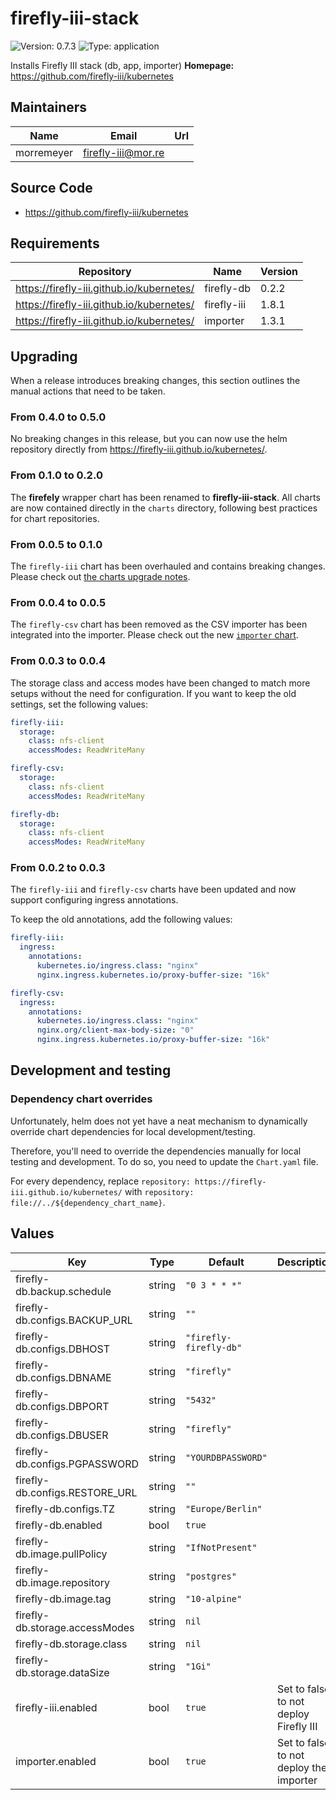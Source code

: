 # firefly-iii-stack

![Version: 0.7.3](https://img.shields.io/badge/Version-0.7.3-informational?style=flat-square) ![Type: application](https://img.shields.io/badge/Type-application-informational?style=flat-square)

Installs Firefly III stack (db, app, importer)
**Homepage:** <https://github.com/firefly-iii/kubernetes>
## Maintainers

| Name | Email | Url |
| ---- | ------ | --- |
| morremeyer | <firefly-iii@mor.re> |  |
## Source Code

* <https://github.com/firefly-iii/kubernetes>
## Requirements

| Repository | Name | Version |
|------------|------|---------|
| https://firefly-iii.github.io/kubernetes/ | firefly-db | 0.2.2 |
| https://firefly-iii.github.io/kubernetes/ | firefly-iii | 1.8.1 |
| https://firefly-iii.github.io/kubernetes/ | importer | 1.3.1 |

## Upgrading

When a release introduces breaking changes, this section outlines the manual actions that need to be taken.

### From 0.4.0 to 0.5.0

No breaking changes in this release, but you can now use the helm repository directly from https://firefly-iii.github.io/kubernetes/.

### From 0.1.0 to 0.2.0

The **firefely** wrapper chart has been renamed to **firefly-iii-stack**. All charts are now contained directly in the `charts` directory, following best practices for chart repositories.

### From 0.0.5 to 0.1.0

The `firefly-iii` chart has been overhauled and contains breaking changes. Please check out [the charts upgrade notes](charts/firefly-iii/README.md#from-004-to-100).

### From 0.0.4 to 0.0.5

The `firefly-csv` chart has been removed as the CSV importer has been integrated into the importer. Please check out the new [`importer` chart](charts/importer/README.md).

### From 0.0.3 to 0.0.4

The storage class and access modes have been changed to match more setups without the need for configuration. If you want to keep the old settings, set the following values:

```yaml
firefly-iii:
  storage:
    class: nfs-client
    accessModes: ReadWriteMany

firefly-csv:
  storage:
    class: nfs-client
    accessModes: ReadWriteMany

firefly-db:
  storage:
    class: nfs-client
    accessModes: ReadWriteMany
```

### From 0.0.2 to 0.0.3

The `firefly-iii` and `firefly-csv` charts have been updated and now support configuring ingress annotations.

To keep the old annotations, add the following values:

```yaml
firefly-iii:
  ingress:
    annotations:
      kubernetes.io/ingress.class: "nginx"
      nginx.ingress.kubernetes.io/proxy-buffer-size: "16k"

firefly-csv:
  ingress:
    annotations:
      kubernetes.io/ingress.class: "nginx"
      nginx.org/client-max-body-size: "0"
      nginx.ingress.kubernetes.io/proxy-buffer-size: "16k"
```

## Development and testing

### Dependency chart overrides

Unfortunately, helm does not yet have a neat mechanism to dynamically override chart dependencies for local development/testing.

Therefore, you'll need to override the dependencies manually for local testing and development. To do so, you need to update the `Chart.yaml` file.

For every dependency, replace `repository: https://firefly-iii.github.io/kubernetes/` with `repository: file://../${dependency_chart_name}`.

## Values

| Key | Type | Default | Description |
|-----|------|---------|-------------|
| firefly-db.backup.schedule | string | `"0 3 * * *"` |  |
| firefly-db.configs.BACKUP_URL | string | `""` |  |
| firefly-db.configs.DBHOST | string | `"firefly-firefly-db"` |  |
| firefly-db.configs.DBNAME | string | `"firefly"` |  |
| firefly-db.configs.DBPORT | string | `"5432"` |  |
| firefly-db.configs.DBUSER | string | `"firefly"` |  |
| firefly-db.configs.PGPASSWORD | string | `"YOURDBPASSWORD"` |  |
| firefly-db.configs.RESTORE_URL | string | `""` |  |
| firefly-db.configs.TZ | string | `"Europe/Berlin"` |  |
| firefly-db.enabled | bool | `true` |  |
| firefly-db.image.pullPolicy | string | `"IfNotPresent"` |  |
| firefly-db.image.repository | string | `"postgres"` |  |
| firefly-db.image.tag | string | `"10-alpine"` |  |
| firefly-db.storage.accessModes | string | `nil` |  |
| firefly-db.storage.class | string | `nil` |  |
| firefly-db.storage.dataSize | string | `"1Gi"` |  |
| firefly-iii.enabled | bool | `true` | Set to false to not deploy Firefly III |
| importer.enabled | bool | `true` | Set to false to not deploy the importer |
